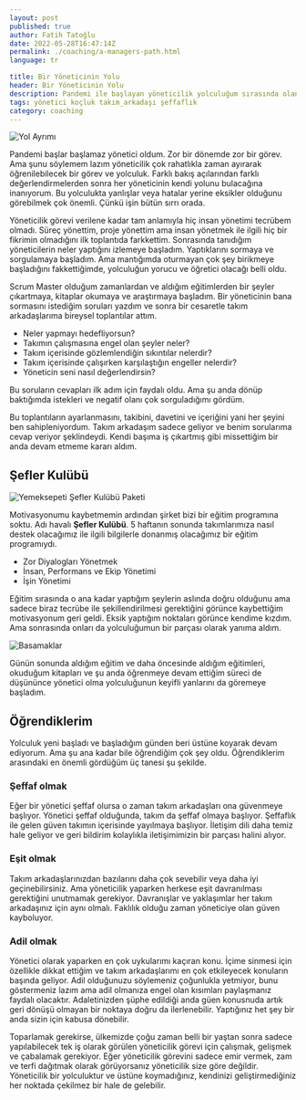 ```yaml
---
layout: post
published: true
author: Fatih Tatoğlu
date: 2022-05-28T16:47:14Z
permalink: ./coaching/a-managers-path.html
language: tr

title: Bir Yöneticinin Yolu
header: Bir Yöneticinin Yolu
description: Pandemi ile başlayan yöneticilik yolculuğum sırasında olanlar ve yaşadıklarım.
tags: yönetici koçluk takım_arkadaşı şeffaflık
category: coaching
---
```


![Yol Ayrımı](../../image/kariyer-yol.jpg "James Wheeler - [Pexels](https://www.pexels.com/tr-tr/fotograf/koknar-agaclariyla-cevrili-yolun-fotografi-1578750/)")

Pandemi başlar başlamaz yönetici oldum. Zor bir dönemde zor bir görev. Ama şunu söylemem lazım yöneticilik çok rahatlıkla zaman ayırarak öğrenilebilecek bir görev ve yolculuk. Farklı bakış açılarından farklı değerlendirmelerden sonra her yöneticinin kendi yolunu bulacağına inanıyorum. Bu yolculukta yanlışlar veya hatalar yerine eksikler olduğunu görebilmek çok önemli. Çünkü işin bütün sırrı orada.

Yöneticilik görevi verilene kadar tam anlamıyla hiç insan yönetimi tecrübem olmadı. Süreç yönettim, proje yönettim ama insan yönetmek ile ilgili hiç bir fikrimin olmadığını ilk toplantıda farkkettim. Sonrasında tanıdığım yöneticilerin neler yaptığını izlemeye başladım. Yaptıklarını sormaya ve sorgulamaya başladım. Ama mantığımda oturmayan çok şey birikmeye başladığını fakkettiğimde, yolculuğun yorucu ve öğretici olacağı belli oldu.

Scrum Master olduğum zamanlardan ve aldığım eğitimlerden bir şeyler çıkartmaya, kitaplar okumaya ve araştırmaya başladım. Bir yöneticinin bana sormasını istediğim soruları yazdım ve sonra bir cesaretle takım arkadaşlarıma bireysel toplantılar attım.

- Neler yapmayı hedefliyorsun?
- Takımın çalışmasına engel olan şeyler neler?
- Takım içerisinde gözlemlendiğin sıkıntılar nelerdir?
- Takım içerisinde çalışırken karşılaştığın engeller nelerdir?
- Yöneticin seni nasıl değerlendirsin?

Bu soruların cevapları ilk adım için faydalı oldu. Ama şu anda dönüp baktığımda istekleri ve negatif olanı çok sorguladığımı gördüm.

Bu toplantıların ayarlanmasını, takibini, davetini ve içeriğini yani her şeyini ben sahipleniyordum. Takım arkadaşım sadece geliyor ve benim sorularıma cevap veriyor şeklindeydi. Kendi başıma iş çıkartmış gibi missettiğim bir anda devam etmeme kararı aldım.

## Şefler Kulübü

![Yemeksepeti Şefler Kulübü Paketi](../../image/ys_sefler_kulubu.jpg "Yemeksepeti Şefler Kulübü Paketi - [Konsept Kutu](https://www.konseptkutu.com/kurumsal-hediye/yemeksepeti)")

Motivasyonumu kaybetmemin ardından şirket bizi bir eğitim programına soktu. Adı havalı **Şefler Kulübü**. 5 haftanın sonunda takımlarımıza nasıl destek olacağımız ile ilgili bilgilerle donanmış olacağımız bir eğitim programıydı.

- Zor Diyalogları Yönetmek
- İnsan, Performans ve Ekip Yönetimi
- İşin Yönetimi

Eğitim sırasında o ana kadar yaptığım şeylerin aslında doğru olduğunu ama sadece biraz tecrübe ile şekillendirilmesi gerektiğini görünce kaybettiğim motivasyonum geri geldi. Eksik yaptığım noktaları görünce kendime kızdım. Ama sonrasında onları da yolculuğumun bir parçası olarak yanıma aldım.

![Basamaklar](../../image/kariyer-merdiven.jpg "Aakash Karki - [Pexels](https://www.pexels.com/tr-tr/fotograf/duvar-merdiven-sigara-icmek-asili-4237473/)")

Günün sonunda aldığım eğitim ve daha öncesinde aldığım eğitimleri, okuduğum kitapları ve şu anda öğrenmeye devam ettiğim süreci de düşününce yönetici olma yolculuğunun keyifli yanlarını da göremeye başladım.

## Öğrendiklerim

Yolculuk yeni başladı ve başladığım günden beri üstüne koyarak devam ediyorum. Ama şu ana kadar bile öğrendiğim çok şey oldu. Öğrendiklerim arasındaki en önemli gördüğüm üç tanesi şu şekilde.

### Şeffaf olmak

Eğer bir yönetici şeffaf olursa o zaman takım arkadaşları ona güvenmeye başlıyor. Yönetici şeffaf olduğunda, takım da şeffaf olmaya başlıyor. Şeffaflık ile gelen güven takımın içerisinde yayılmaya başlıyor. İletişim dili daha temiz hale geliyor ve geri bildirim kolaylıkla iletişimimizin bir parçası halini alıyor.

### Eşit olmak

Takım arkadaşlarınızdan bazılarını daha çok sevebilir veya daha iyi geçinebilirsiniz. Ama yöneticilik yaparken herkese eşit davranılması gerektiğini unutmamak gerekiyor. Davranışlar ve yaklaşımlar her takım arkadaşınız için aynı olmalı. Faklılık olduğu zaman yöneticiye olan güven kayboluyor.

### Adil olmak

Yönetici olarak yaparken en çok uykularımı kaçıran konu. İçime sinmesi için özellikle dikkat ettiğim ve takım arkadaşlarımı en çok etkileyecek konuların başında geliyor. Adil olduğunuzu söylemeniz çoğunlukla yetmiyor, bunu göstermeniz lazım ama adil olmanıza engel olan kısımları paylaşmanız faydalı olacaktır. Adaletinizden şüphe edildiği anda güen konusnuda artık geri dönüşü olmayan bir noktaya doğru da ilerlenebilir. Yaptığınız het şey bir anda sizin için kabusa dönebilir.

Toparlamak gerekirse, ülkemizde çoğu zaman belli bir yaştan sonra sadece yapılabilecek tek iş olarak görülen yöneticilik görevi için çalışmak, gelişmek ve çabalamak gerekiyor. Eğer yöneticilik görevini sadece emir vermek, zam ve terfi dağıtmak olarak görüyorsanız yöneticilik size göre değildir. Yöneticilik bir yolculuktur ve üstüne koymadığınız, kendinizi geliştirmediğiniz her noktada çekilmez bir hale de gelebilir.
